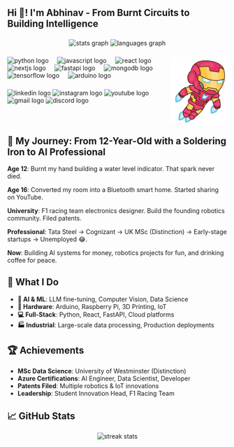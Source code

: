 <h2 align="left">Hi 👋! I'm Abhinav - From Burnt Circuits to Building Intelligence</h2>

###

<div align="center">
  <img src="https://github-readme-stats.vercel.app/api?username=Abhinav330&hide_title=false&hide_rank=false&show_icons=true&include_all_commits=true&count_private=true&disable_animations=false&theme=dracula&locale=en&hide_border=false" height="150" alt="stats graph"  />
  <img src="https://github-readme-stats.vercel.app/api/top-langs?username=Abhinav330&locale=en&hide_title=false&layout=compact&card_width=320&langs_count=5&theme=dracula&hide_border=false" height="150" alt="languages graph"  />
</div>

###

<img align="right" height="150" src="iron-man.gif"  />

###

<div align="left">
  <img src="https://cdn.jsdelivr.net/gh/devicons/devicon/icons/python/python-original.svg" height="30" alt="python logo"  />
  <img width="12" />
  <img src="https://cdn.jsdelivr.net/gh/devicons/devicon/icons/javascript/javascript-original.svg" height="30" alt="javascript logo"  />
  <img width="12" />
  <img src="https://cdn.jsdelivr.net/gh/devicons/devicon/icons/react/react-original.svg" height="30" alt="react logo"  />
  <img width="12" />
  <img src="https://cdn.jsdelivr.net/gh/devicons/devicon/icons/nextjs/nextjs-original.svg" height="30" alt="nextjs logo"  />
  <img width="12" />
  <img src="https://cdn.jsdelivr.net/gh/devicons/devicon/icons/fastapi/fastapi-original.svg" height="30" alt="fastapi logo"  />
  <img width="12" />
  <img src="https://cdn.jsdelivr.net/gh/devicons/devicon/icons/mongodb/mongodb-original.svg" height="30" alt="mongodb logo"  />
  <img width="12" />
  <img src="https://cdn.jsdelivr.net/gh/devicons/devicon/icons/tensorflow/tensorflow-original.svg" height="30" alt="tensorflow logo"  />
  <img width="12" />
  <img src="https://cdn.jsdelivr.net/gh/devicons/devicon/icons/arduino/arduino-original.svg" height="30" alt="arduino logo"  />
</div>

###

<div align="left">
  <img src="https://img.shields.io/static/v1?message=LinkedIn&logo=linkedin&label=&color=0077B5&logoColor=white&labelColor=&style=for-the-badge" height="35" alt="linkedin logo"  />
  <img src="https://img.shields.io/static/v1?message=Instagram&logo=instagram&label=&color=E4405F&logoColor=white&labelColor=&style=for-the-badge" height="35" alt="instagram logo"  />
  <img src="https://img.shields.io/static/v1?message=YouTube&logo=youtube&label=&color=FF0000&logoColor=white&labelColor=&style=for-the-badge" height="35" alt="youtube logo"  />
  <img src="https://img.shields.io/static/v1?message=Gmail&logo=gmail&label=&color=D14836&logoColor=white&labelColor=&style=for-the-badge" height="35" alt="gmail logo"  />
  <img src="https://img.shields.io/static/v1?message=Discord&logo=discord&label=&color=7289DA&logoColor=white&labelColor=&style=for-the-badge" height="35" alt="discord logo"  />
</div>

###

<br clear="both">

## 🚀 My Journey: From 12-Year-Old with a Soldering Iron to AI Professional

**Age 12**: Burnt my hand building a water level indicator. That spark never died.

**Age 16**: Converted my room into a Bluetooth smart home. Started sharing on YouTube.

**University**: F1 racing team electronics designer. Build the founding robotics community. Filed patents.

**Professional**: Tata Steel → Cognizant → UK MSc (Distinction) → Early-stage startups → Unemployed 😂.

**Now**: Building AI systems for money, robotics projects for fun, and drinking coffee for peace.

## 🎯 What I Do

- **🤖 AI & ML**: LLM fine-tuning, Computer Vision, Data Science
- **🔧 Hardware**: Arduino, Raspberry Pi, 3D Printing, IoT
- **💻 Full-Stack**: Python, React, FastAPI, Cloud platforms
- **🏭 Industrial**: Large-scale data processing, Production deployments

## 🏆 Achievements

- **MSc Data Science**: University of Westminster (Distinction)
- **Azure Certifications**: AI Engineer, Data Scientist, Developer
- **Patents Filed**: Multiple robotics & IoT innovations
- **Leadership**: Student Innovation Head, F1 Racing Team

## 📈 GitHub Stats

<div align="center">
  <img src="https://github-readme-streak-stats.herokuapp.com/?user=Abhinav330&theme=dracula&hide_border=false" alt="streak stats" />
</div>
